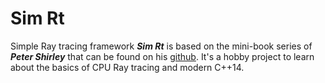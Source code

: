# Sim Rt

Simple Ray tracing framework ***Sim Rt*** is based on the mini-book series of ***Peter Shirley*** that can be found on his [github](https://github.com/petershirley). It's a hobby project to learn about the basics of CPU Ray tracing and modern C++14.